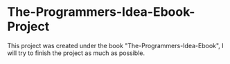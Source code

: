 # The-Programmers-Idea-Ebook-Project

This project was created under the book "The-Programmers-Idea-Ebook", I will try to finish the project as much as possible.

